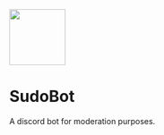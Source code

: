 <img src="https://res.cloudinary.com/rakinar2/image/upload/v1651761676/sudobot4_r257uw.png" height="100px" width="100px">

# SudoBot


A discord bot for moderation purposes.

